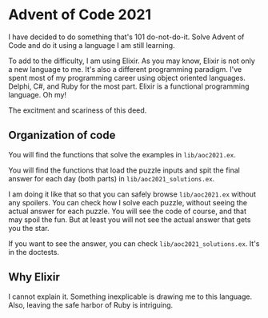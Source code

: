 # Advent of Code 2021

I have decided to do something that's 101 do-not-do-it. Solve Advent of Code and
do it using a language I am still learning.

To add to the difficulty, I am using Elixir. As you may know, Elixir is not only
a new language to me. It's also a different programming paradigm. I've spent
most of my programming career using object oriented languages. Delphi, C#, and
Ruby for the most part. Elixir is a functional programming language. Oh my!

The excitment and scariness of this deed.

## Organization of code

You will find the functions that solve the examples in `lib/aoc2021.ex`.

You will find the functions that load the puzzle inputs and spit the final
answer for each day (both parts) in `lib/aoc2021_solutions.ex`.

I am doing it like that so that you can safely browse `lib/aoc2021.ex` without
any spoilers. You can check how I solve each puzzle, without seeing the actual
answer for each puzzle. You will see the code of course, and that may spoil the
fun. But at least you will not see the actual answer that gets you the star.

If you want to see the answer, you can check `lib/aoc2021_solutions.ex`. It's in
the doctests.

## Why Elixir

I cannot explain it. Something inexplicable is drawing me to this language.
Also, leaving the safe harbor of Ruby is intriguing.
